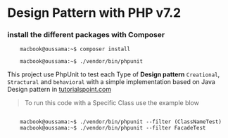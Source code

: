 # Design Pattern with PHP v7.2

### install the different packages with Composer
```console
    macbook@oussama:~$ composer install

    macbook@oussama:~$ ./vendor/bin/phpunit
```

This project use PhpUnit to test each Type of **Design pattern**
`Creational`, `Stractural` and  `behavioral`
with a simple implementation based on Java Design pattern in <a href="https://www.tutorialspoint.com/design_pattern">tutorialspoint.com</a>

> To run this code with a Specific Class
> use the example blow
    
```console

    macbook@oussama:~$ ./vendor/bin/phpunit --filter (ClassNameTest)
    macbook@oussama:~$ ./vendor/bin/phpunit --filter FacadeTest
    
```
